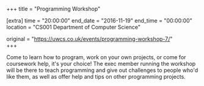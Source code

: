 +++
title = "Programming Workshop"

[extra]
time = "20:00:00"
end_date = "2016-11-19"
end_time = "00:00:00"
location = "CS001 Department of Computer Science"

original = "https://uwcs.co.uk/events/programming-workshop-7/"    
+++

Come to learn how to program, work on your own projects, or come for coursework help, it's your choice\! The exec member running the workshop will be there to teach programming and give out challenges to people who'd like them, as well as offer help and tips on other programming projects.

